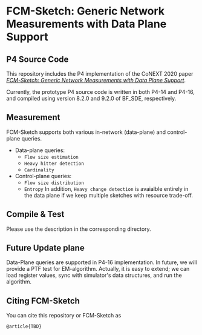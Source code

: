 # FCM-Sketch: Generic Network Measurements with Data Plane Support

## P4 Source Code
This repository includes the P4 implementation of the CoNEXT 2020 paper [*FCM-Sketch: Generic Network Measurements with Data Plane Support*](https://www.comp.nus.edu.sg/~songch/papers/conext20_fcmsketch.pdf).

Currently, the prototype P4 source code is written in both P4-14 and P4-16, and compiled using version 8.2.0 and 9.2.0 of BF_SDE, respectively.

## Measurement
FCM-Sketch supports both various in-network (data-plane) and control-plane queries.
- Data-plane queries:
    - `Flow size estimation`
    - `Heavy hitter detection`
    - `Cardinality`
- Control-plane queries:
    - `Flow size distribution`
    - `Entropy`
In addition, `Heavy change detection` is avaialble entirely in the data plane if we keep multiple sketches with resource trade-off.

## Compile & Test
Please use the description in the corresponding directory.

## Future Update plane
Data-Plane queries are supported in P4-16 implementation. In future, we will provide a PTF test for EM-algorithm. Actually, it is easy to extend; we can load register values, sync with simulator's data structures, and run the algorithm.

## Citing FCM-Sketch

You can cite this repository or FCM-Sketch as

    @article{TBD}
